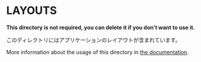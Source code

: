 # LAYOUTS

**This directory is not required, you can delete it if you don't want to use it.**

このディレクトリにはアプリケーションのレイアウトが含まれています。

More information about the usage of this directory in [the documentation](https://nuxtjs.org/guide/views#layouts).

